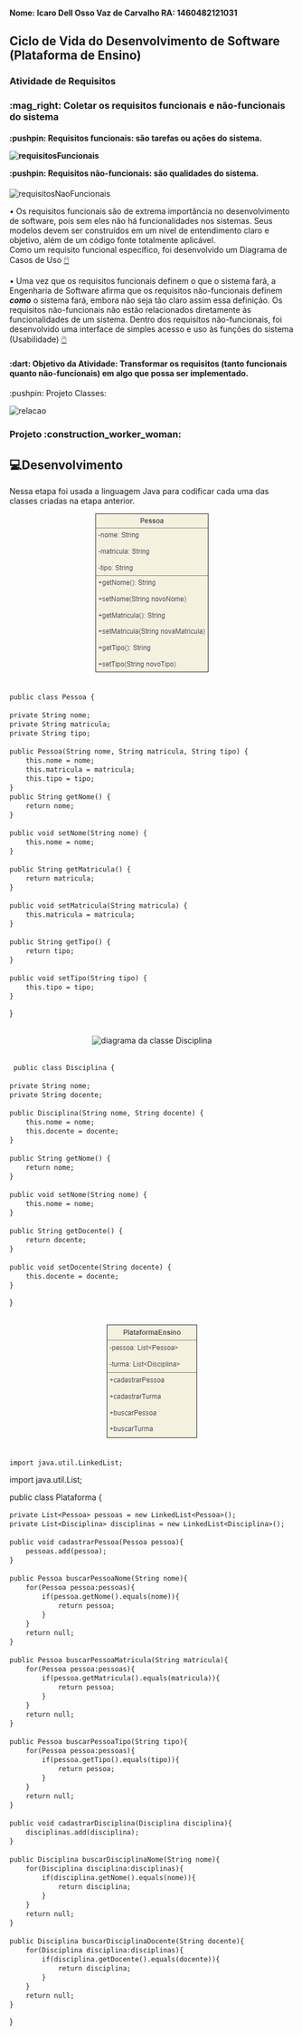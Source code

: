 <h4><b>Nome:</b> Icaro Dell Osso Vaz de Carvalho <b>RA:</b> 1460482121031</h4>

<h2>Ciclo de Vida do Desenvolvimento de Software (Plataforma de Ensino)</h2>

<h3>Atividade de Requisitos </h2>

<h3>:mag_right: Coletar os requisitos funcionais e não-funcionais do sistema</h3>

<h4><p>:pushpin: Requisitos funcionais: são tarefas ou ações do sistema.</p> 


![requisitosFuncionais](https://user-images.githubusercontent.com/87658431/158985258-cf82b7ed-b4b3-4679-ba90-abf72fdc41ac.jpg)


<p>:pushpin: Requisitos não-funcionais: são qualidades do sistema.</h4>

![requisitosNaoFuncionais](https://user-images.githubusercontent.com/87658431/158985560-88262570-c6a0-40ca-964a-b7688923490e.png)


• Os requisitos funcionais são de extrema importância no desenvolvimento de software, pois sem eles não há funcionalidades nos sistemas. Seus modelos devem ser construídos em um nível de entendimento claro e objetivo, além de um código fonte totalmente aplicável.<br>
Como um requisito funcional específico, foi desenvolvido um Diagrama de Casos de Uso [:computer_mouse:](https://github.com/Mikkenz/Bertoti/blob/main/Engenharia%20de%20Software%20I/requisitosFuncionais.png)
  
• Uma vez que os requisitos funcionais definem o que o sistema fará, a Engenharia de Software afirma que os requisitos não-funcionais definem <i><b>como</i></b> o sistema fará, embora não seja tão claro assim essa definição. Os requisitos não-funcionais não estão relacionados diretamente às funcionalidades de um sistema.
Dentro dos requisitos não-funcionais, foi desenvolvido uma interface de simples acesso e uso às funções do sistema (Usabilidade) [:computer_mouse:](https://github.com/Mikkenz/Bertoti/blob/main/Engenharia%20de%20Software%20I/requisitosNaoFuncionais.png)

<h4><p><b>:dart: Objetivo da Atividade:</b> Transformar os requisitos (tanto funcionais quanto não-funcionais) em algo que possa ser implementado.</h4>

<p>:pushpin: Projeto Classes:
  
  ![relacao](https://user-images.githubusercontent.com/87658431/158987051-e61e8206-b72f-46ae-b3e8-c36c769dc1a0.jpeg)


<h3>Projeto :construction_worker_woman:</h2>


  ## 💻Desenvolvimento
  
<p>Nessa etapa foi usada a linguagem Java para codificar cada uma das classes criadas na etapa anterior.</p>
  
</div>

<div align="center">
  
  <img src="Pessoa.jpg" alt="diagrama da classe Pessoa">
</div>
<br>

    public class Pessoa {

    private String nome;
    private String matricula;
    private String tipo;

    public Pessoa(String nome, String matricula, String tipo) {
        this.nome = nome;
        this.matricula = matricula;
        this.tipo = tipo;
    }
    public String getNome() {
        return nome;
    }

    public void setNome(String nome) {
        this.nome = nome;
    }

    public String getMatricula() {
        return matricula;
    }

    public void setMatricula(String matricula) {
        this.matricula = matricula;
    }

    public String getTipo() {
        return tipo;
    }

    public void setTipo(String tipo) {
        this.tipo = tipo;
    }
  }


<br>
<div align="center">
  
  <img src="Disciplina.jpg" alt="diagrama da classe Disciplina">
</div>
<br>

     public class Disciplina {

    private String nome;
    private String docente;

    public Disciplina(String nome, String docente) {
        this.nome = nome;
        this.docente = docente;
    }

    public String getNome() {
        return nome;
    }

    public void setNome(String nome) {
        this.nome = nome;
    }

    public String getDocente() {
        return docente;
    }

    public void setDocente(String docente) {
        this.docente = docente;
    }
}




<br>
<div align="center">
  
  <img src="Plataforma.jpg" alt="diagrama da classe Plataforma de Ensino">
</div>
<br>


    import java.util.LinkedList;
import java.util.List;

public class Plataforma {

    private List<Pessoa> pessoas = new LinkedList<Pessoa>();
    private List<Disciplina> disciplinas = new LinkedList<Disciplina>();

    public void cadastrarPessoa(Pessoa pessoa){
        pessoas.add(pessoa);
    }

    public Pessoa buscarPessoaNome(String nome){
        for(Pessoa pessoa:pessoas){
            if(pessoa.getNome().equals(nome)){
                return pessoa;
            }
        }
        return null;
    }

    public Pessoa buscarPessoaMatricula(String matricula){
        for(Pessoa pessoa:pessoas){
            if(pessoa.getMatricula().equals(matricula)){
                return pessoa;
            }
        }
        return null;
    }

    public Pessoa buscarPessoaTipo(String tipo){
        for(Pessoa pessoa:pessoas){
            if(pessoa.getTipo().equals(tipo)){
                return pessoa;
            }
        }
        return null;
    }

    public void cadastrarDisciplina(Disciplina disciplina){
        disciplinas.add(disciplina);
    }

    public Disciplina buscarDisciplinaNome(String nome){
        for(Disciplina disciplina:disciplinas){
            if(disciplina.getNome().equals(nome)){
                return disciplina;
            }
        }
        return null;
    }

    public Disciplina buscarDisciplinaDocente(String docente){
        for(Disciplina disciplina:disciplinas){
            if(disciplina.getDocente().equals(docente)){
                return disciplina;
            }
        }
        return null;
    }

}

<br>

<div id="#dev">
